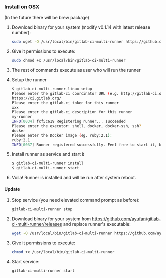 ### Install on OSX

(In the future there will be brew package)

1. Download binary for your system (modify v0.1.14 with latest release number):
	```bash
	sudo wget -O /usr/local/bin/gitlab-ci-multi-runner https://github.com/ayufan/gitlab-ci-multi-runner/releases/download/v0.1.14/gitlab-ci-multi-runner-darwin-amd64
	```

1. Give it permissions to execute:
	```bash
	sudo chmod +x /usr/local/bin/gitlab-ci-multi-runner
	```

1. The rest of commands execute as user who will run the runner

1. Setup the runner
	```bash
	$ gitlab-ci-multi-runner-linux setup
	Please enter the gitlab-ci coordinator URL (e.g. http://gitlab-ci.org:3000/ )
	https://ci.gitlab.org/
	Please enter the gitlab-ci token for this runner
	xxx
	Please enter the gitlab-ci description for this runner
	my-runner
	INFO[0034] fcf5c619 Registering runner... succeeded
	Please enter the executor: shell, docker, docker-ssh, ssh?
	docker
	Please enter the Docker image (eg. ruby:2.1):
	ruby:2.1
	INFO[0037] Runner registered successfully. Feel free to start it, but if it's running already the config should be automatically reloaded!
	```

1. Install runner as service and start it
	```bash
	$ gitlab-ci-multi-runner install
	$ gitlab-ci-multi-runner start
	```

1. Voila! Runner is installed and will be run after system reboot.

#### Update

1. Stop service (you need elevated command prompt as before):
	```bash
	gitlab-ci-multi-runner stop
	```

1. Download binary for your system from https://github.com/ayufan/gitlab-ci-multi-runner/releases and replace runner's executable:
	```bash
	wget -O /usr/local/bin/gitlab-ci-multi-runner https://github.com/ayufan/gitlab-ci-multi-runner/releases/download/v0.1.14/gitlab-ci-multi-runner-darwin-amd64
	```

1. Give it permissions to execute:
	```bash
	chmod +x /usr/local/bin/gitlab-ci-multi-runner
	```

1. Start service:
	```bash
	gitlab-ci-multi-runner start
	```
